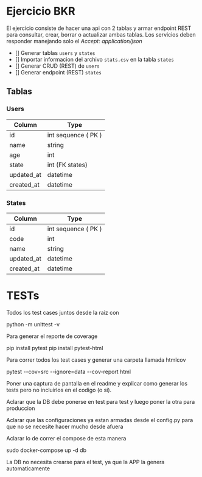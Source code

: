 # Ejercicio BKR

El ejercicio consiste de hacer una api con 2 tablas y armar endpoint REST para consultar,
crear, borrar o actualizar ambas tablas. Los servicios deben responder manejando solo el *Accept: application/json*

- [] Generar tablas `users` y `states`
- [] Importar informacion del archivo `stats.csv` en la tabla `states`
- [] Generar CRUD (REST) de `users`
- [] Generar endpoint (REST) `states`


## Tablas


### Users

Column | Type
------ | ----
id | int sequence ( PK )
name | string
age | int
state | int (FK states)
updated_at | datetime
created_at | datetime

### States
Column | Type
------ | ----
id | int sequence ( PK )
code | int
name | string
updated_at | datetime
created_at | datetime


# TESTs

Todos los test cases juntos desde la raiz con

python -m unittest -v

Para generar el reporte de coverage

pip install pytest
pip install pytest-html

Para correr todos los test cases y generar una carpeta llamada htmlcov

pytest --cov=src --ignore=data --cov-report html

Poner una captura de pantalla en el readme y explicar como generar los tests pero no incluirlos en el codigo (o si).

Aclarar que la DB debe ponerse en test para test y luego poner la otra para produccion

Aclarar que las configuraciones ya estan armadas desde el config.py para que no se necesite hacer mucho desde afuera 

Aclarar lo de correr el compose de esta manera

sudo docker-compose up -d db

La DB no necesita crearse para el test, ya que la APP la genera automaticamente

